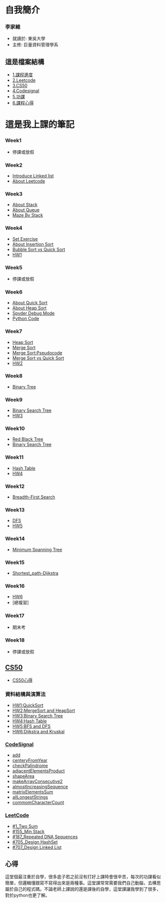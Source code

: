 # 自我簡介
### **李家維** 
* 就讀於: 東吳大學
* 主修: 巨量資料管理學系
## 這是檔案結構
- [1.課程進度](#這是我上課的筆記)
- [2.Leetcode](#Leetcode)
- [3.CS50](#CS50)
- [4.Codesignal](#Codesignal)
- [5.功課](#資料結構與演算法)
- [6.課程心得](#心得)
# 這是我上課的筆記
### Week1
- 停課或放假
### Week2
- [Introduce Linked list](https://www.youtube.com/watch?v=WwfhLC16bis&feature=emb_logo)
- [About Leetcode](https://leetcode.com/problemset/all/)
### Week3
- [About Stack](http://alrightchiu.github.io/SecondRound/stack-introjian-jie.html)
- [About Queue](http://alrightchiu.github.io/SecondRound/priority-queueintrojian-jie.html)
- [Maze By Stack](https://www.youtube.com/watch?v=yCQLluCn3rc&feature=emb_logo)
### Week4
- [Set Exercise](https://leetcode.com/problems/set-mismatch/)
- [About Insertion Sort](http://notepad.yehyeh.net/Content/Algorithm/Sort/Insertion/1.php)
- [Bubble Sort vs Quick Sort](https://www.youtube.com/watch?v=G4dwRF_Rzd0&feature=emb_logo)
- [HW1](https://github.com/jacob13jacob13/myself-/tree/master/HW1)
### Week5
- 停課或放假
### Week6
- [About Quick Sort](http://alrightchiu.github.io/SecondRound/comparison-sort-quick-sortkuai-su-pai-xu-fa.html)
- [About Heap Sort](http://alrightchiu.github.io/SecondRound/comparison-sort-heap-sortdui-ji-pai-xu-fa.html)
- [Spyder Debug Mode](https://docs.spyder-ide.org/debugging.html)
- [Python Code](https://realpython.com/python-pep8/?fbclid=IwAR1olxlNcAQhKZVNw6-JBCituCKsqfk3YL67xOMfQA-_fyqbHyrFJRm15T4)
### Week7
- [Heap Sort](https://algorithm.yuanbin.me/zh-tw/basics_data_structure/heap.html)
- [Merge Sort](https://www.c-programming-simple-steps.com/merge-sort.html)
- [Merge Sort:Pseudocode](https://www.slideshare.net/MJabin/merge-sort-and-quick-sort)
- [Merge Sort vs Quick Sort](https://www.youtube.com/watch?time_continue=1&v=es2T6KY45cA&feature=emb_logo)
- [HW2](https://github.com/jacob13jacob13/myself-/tree/master/HW2)
### Week8
- [Binary Tree](http://alrightchiu.github.io/SecondRound/binary-tree-introjian-jie.html)
### Week9
- [Binary Search Tree](http://alrightchiu.github.io/SecondRound/binary-search-tree-introjian-jie.html)
- [HW3](https://github.com/jacob13jacob13/myself-/tree/master/HW3)
### Week10
- [Red Black Tree](https://alrightchiu.github.io/SecondRound/red-black-tree-introjian-jie.html)
- [Binary Search Tree](http://alrightchiu.github.io/SecondRound/binary-search-tree-introjian-jie.html)
### Week11
- [Hash Table](http://alrightchiu.github.io/SecondRound/hash-tableintrojian-jie.html)
- [HW4](https://github.com/jacob13jacob13/myself-/tree/master/HW4)
### Week12
- [Breadth-First Search](http://simonsays-tw.com/web/DFS-BFS/BreadthFirstSearch.html)
### Week13
- [DFS](https://alrightchiu.github.io/SecondRound/graph-depth-first-searchdfsshen-du-you-xian-sou-xun.html)
- [HW5](https://github.com/jacob13jacob13/myself-/tree/master/HW5)
### Week14
- [Minimum Spanning Tree](http://alrightchiu.github.io/SecondRound/minimum-spanning-treeintrojian-jie.html)
### Week15
- [Shortest_path-Dijkstra](http://alrightchiu.github.io/SecondRound/shortest-pathintrojian-jie.html)
### Week16
- [HW6](https://github.com/jacob13jacob13/myself-/tree/master/HW6)
- [總複習]
### Week17
- 期末考
### Week18
- 停課或放假
## [CS50](https://github.com/jacob13jacob13/myself-/tree/master/CS50)
-  [CS50心得](https://github.com/jacob13jacob13/myself-/tree/master/CS50)
### 資料結構與演算法
-  [HW1:QuickSort](https://github.com/jacob13jacob13/myself-/tree/master/HW1)
-  [HW2:MergeSort and HeapSort](https://github.com/jacob13jacob13/myself-/tree/master/HW2)
-  [HW3:Binary Search Tree](https://github.com/jacob13jacob13/myself-/tree/master/HW3)
-  [HW4:Hash Table](https://github.com/jacob13jacob13/myself-/tree/master/HW4)
-  [HW5:BFS and DFS](https://github.com/jacob13jacob13/myself-/tree/master/HW5)
-  [HW6:Dijkstra and Kruskal](https://github.com/jacob13jacob13/myself-/tree/master/HW6)
### [CodeSignal](https://github.com/jacob13jacob13/myself-/tree/master/Codesignal)
-  [add](https://github.com/jacob13jacob13/myself-/blob/master/Codesignal/add.py)      
-  [centeryFromYear](https://github.com/jacob13jacob13/myself-/blob/master/Codesignal/centeryFromYear.py)   
-  [checkPalindrome](https://github.com/jacob13jacob13/myself-/blob/master/Codesignal/checkPalindrome.py)       
-  [adjacentElementsProduct](https://github.com/jacob13jacob13/myself-/blob/master/Codesignal/adjacentElementsProduct.py)   
-  [shapeArea](https://github.com/jacob13jacob13/myself-/blob/master/Codesignal/shapeArea.py)   
-  [makeArrayConsecutive2](https://github.com/jacob13jacob13/myself-/blob/master/Codesignal/makeArrayConsecutive2.py)   
-  [almostIncreasingSequence](https://github.com/jacob13jacob13/myself-/blob/master/Codesignal/almostIncreasingSequence.py)   
-  [matrixElementsSum](https://github.com/jacob13jacob13/myself-/blob/master/Codesignal/matrixElementsSum.py)   
-  [allLongestStrings](https://github.com/jacob13jacob13/myself-/blob/master/Codesignal/allLongestStrings.py)   
-  [commomCharacterCount](https://github.com/jacob13jacob13/myself-/blob/master/Codesignal/commomCharacterCount.py)   
### [LeetCode](https://github.com/jacob13jacob13/myself-/tree/master/Leetcode)
-  [#1_Two Sum](https://github.com/jacob13jacob13/myself-/blob/master/Leetcode/1_Two%20Sum_06170121.py)
-  [#155_Min Stack](https://github.com/jacob13jacob13/myself-/blob/master/Leetcode/155_Min%20Stack_06170121.py)
-  [#187_Repeated DNA Sequences](https://github.com/jacob13jacob13/myself-/blob/master/Leetcode/187_Repeated%20DNA%20Sequences_06170121.py)
-  [#705_Design HashSet](https://github.com/jacob13jacob13/myself-/blob/master/Leetcode/705_Design%20HashSet_06170121.py)
-  [#707_Design Linked List](https://github.com/jacob13jacob13/myself-/blob/master/Leetcode/707_Design%20Linked%20List_06170121.py)
## 心得
這堂個最注重於自學，很多底子若之前沒有打好上課時會很辛苦，每次的功課看似簡單，但邏輯懂跟寫不寫得出來是兩種事。這堂課常常需要我們自己動腦，去構思屬於自己的程式碼。不論老師上課說的還是課後的自學，這堂課讓我學到了很多，對於python也更了解。

